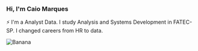 ### Hi, I'm Caio Marques

⚡ I'm a Analyst Data. I study Analysis and Systems Development in FATEC-SP. I changed careers from HR to data.


![Banana](http://cdn.osxdaily.com/wp-content/uploads/2013/07/dancing-banana.gif)

<!--
**caiombribeiro/caiombribeiro** is a ✨ _special_ ✨ repository because its `README.md` (this file) appears on your GitHub profile.

Here are some ideas to get you started:

- 🔭 I’m currently working on ...
- 🌱 I’m currently learning ...
- 👯 I’m looking to collaborate on ...
- 🤔 I’m looking for help with ...
- 💬 Ask me about ...
- 📫 How to reach me: ...
- 😄 Pronouns: ...
- ⚡ Fun fact: ...
-->

